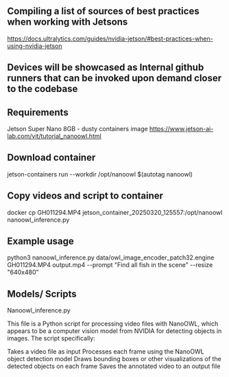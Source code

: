 ## Compiling a list of sources of best practices when working with Jetsons
https://docs.ultralytics.com/guides/nvidia-jetson/#best-practices-when-using-nvidia-jetson

## Devices will be showcased as Internal github runners that can be invoked upon demand closer to the codebase


## Requirements
Jetson Super Nano 8GB - dusty containers image https://www.jetson-ai-lab.com/vit/tutorial_nanoowl.html

## Download container
jetson-containers run --workdir /opt/nanoowl $(autotag nanoowl)

## Copy videos and script  to container
docker cp GH011294.MP4  jetson_container_20250320_125557:/opt/nanoowl
nanoowl_inference.py


## Example usage
python3 nanoowl_inference.py data/owl_image_encoder_patch32.engine GH011294.MP4  output.mp4  --prompt "Find all fish in the scene" --resize "640x480"


## Models/ Scripts

Nanoowl_inference.py

This file is a Python script for processing video files with NanoOWL, which appears to be a computer vision model from NVIDIA for detecting objects in images.
The script specifically:

Takes a video file as input
Processes each frame using the NanoOWL object detection model
Draws bounding boxes or other visualizations of the detected objects on each frame
Saves the annotated video to an output file


